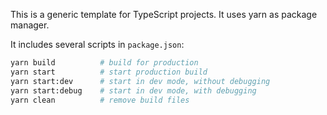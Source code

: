 This is a generic template for TypeScript projects. It uses yarn as package manager.

It includes several scripts in `package.json`:
```sh
yarn build          # build for production
yarn start          # start production build
yarn start:dev      # start in dev mode, without debugging
yarn start:debug    # start in dev mode, with debugging
yarn clean          # remove build files
```
